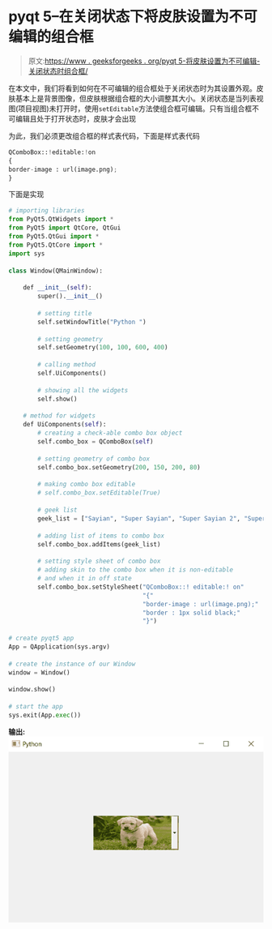 # pyqt 5–在关闭状态下将皮肤设置为不可编辑的组合框

> 原文:[https://www . geeksforgeeks . org/pyqt 5-将皮肤设置为不可编辑-关闭状态时组合框/](https://www.geeksforgeeks.org/pyqt5-set-skin-to-non-editable-combobox-when-in-off-state/)

在本文中，我们将看到如何在不可编辑的组合框处于关闭状态时为其设置外观。皮肤基本上是背景图像，但皮肤根据组合框的大小调整其大小。关闭状态是当列表视图(项目视图)未打开时，使用`setEditable`方法使组合框可编辑。只有当组合框不可编辑且处于打开状态时，皮肤才会出现

为此，我们必须更改组合框的样式表代码，下面是样式表代码

```py
QComboBox::!editable:!on
{
border-image : url(image.png);
}

```

下面是实现

```py
# importing libraries
from PyQt5.QtWidgets import * 
from PyQt5 import QtCore, QtGui
from PyQt5.QtGui import * 
from PyQt5.QtCore import * 
import sys

class Window(QMainWindow):

    def __init__(self):
        super().__init__()

        # setting title
        self.setWindowTitle("Python ")

        # setting geometry
        self.setGeometry(100, 100, 600, 400)

        # calling method
        self.UiComponents()

        # showing all the widgets
        self.show()

    # method for widgets
    def UiComponents(self):
        # creating a check-able combo box object
        self.combo_box = QComboBox(self)

        # setting geometry of combo box
        self.combo_box.setGeometry(200, 150, 200, 80)

        # making combo box editable
        # self.combo_box.setEditable(True)

        # geek list
        geek_list = ["Sayian", "Super Sayian", "Super Sayian 2", "Super Sayian B"]

        # adding list of items to combo box
        self.combo_box.addItems(geek_list)

        # setting style sheet of combo box
        # adding skin to the combo box when it is non-editable
        # and when it in off state
        self.combo_box.setStyleSheet("QComboBox::! editable:! on"
                                     "{"
                                     "border-image : url(image.png);"
                                     "border : 1px solid black;"
                                     "}")

# create pyqt5 app
App = QApplication(sys.argv)

# create the instance of our Window
window = Window()

window.show()

# start the app
sys.exit(App.exec())
```

**输出:**
![](img/2619d2a77f441ba5d66efe09b916ee77.png)